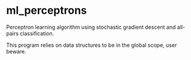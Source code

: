 # ml_perceptrons
Perceptron learning algorithm using stochastic gradient descent and all-pairs classification.


This program relies on data structures to be in the global scope, user beware.